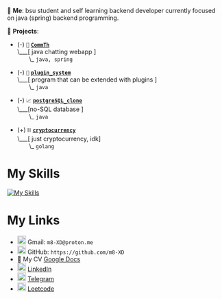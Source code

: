 

💬 **Me**: bsu student and self learning backend developer currently focused on java (spring) backend programming.

🌱 **Projects**:

- (-) `💬` **[`CommTh`](https://github.com/m8-XD/CommTh)**<br>
\\___[ java chatting webapp ]<br>
&nbsp;&nbsp;&nbsp;&nbsp;&nbsp;&nbsp;&nbsp;\\\_ `java, spring`

- (-) `🧊` **[`plugin_system`](https://github.com/m8-XD/plugin-system)**<br>
\\___[ program that can be extended with plugins ]<br>
&nbsp;&nbsp;&nbsp;&nbsp;&nbsp;&nbsp;&nbsp;\\\_ `java`

- (-) `📈` **[`postgreSQL_clone`](https://github.com/m8-XD/postgreSQL_clone)**<br>
\\___[no-SQL database ]<br>
&nbsp;&nbsp;&nbsp;&nbsp;&nbsp;&nbsp;&nbsp;\\\_ `java`

- (+) `⛓️` **[`cryptocurrency`](https://github.com/m8-XD/crypto-currency-on-go)**<br>
\\___[ just cryptocurrency, idk]<br>
&nbsp;&nbsp;&nbsp;&nbsp;&nbsp;&nbsp;&nbsp;\\\_ `golang`


# My Skills
[![My Skills](https://skillicons.dev/icons?i=bash,c,cpp,java,go,neovim,vim,linux)](https://skillicons.dev)<br/>


# My Links

* <img src="https://skillicons.dev/icons?i=gmail" width="20" height="20"/> Gmail: `m8-XD@proton.me`
* <img src="https://github.com/ring-0-rootkit/ring-0-rootkit/blob/main/github.png" width="20" height="20"/> GitHub: `https://github.com/m8-XD`
* 📝 My CV [Google Docs](https://docs.google.com/document/d/1aAGMqglEGZCVxPkagxD3X-CBwryW7sAkuv0WoM2V6gA/edit?usp=sharing)
* <img src="https://skillicons.dev/icons?i=linkedin" width="20" height="20"/> [LinkedIn](https://www.linkedin.com/in/dmitry-dubina-96476a26b)  
* <img src="https://github.com/ring-0-rootkit/ring-0-rootkit/blob/main/tg.png" width="20" height="20"/> [Telegram](https://t.me/m8_XD)
* <img src="https://github.com/ring-0-rootkit/ring-0-rootkit/blob/main/leetcode.png" width="20" height="20"/>  [Leetcode](https://leetcode.com/0rd1naryman/)


